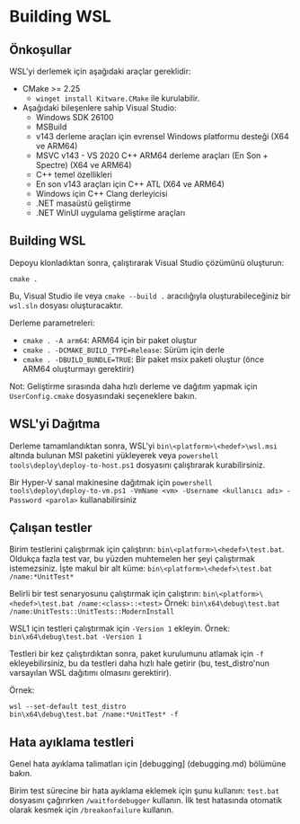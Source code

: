 # Building WSL

## Önkoşullar  

WSL'yi derlemek için aşağıdaki araçlar gereklidir: 

- CMake >= 2.25
    - `winget install Kitware.CMake` ile kurulabilir.
- Aşağıdaki bileşenlere sahip Visual Studio:
    - Windows SDK 26100
    - MSBuild
    - v143 derleme araçları için evrensel Windows platformu desteği (X64 ve ARM64)
    - MSVC v143 - VS 2020 C++ ARM64 derleme araçları (En Son + Spectre) (X64 ve ARM64)
    - C++ temel özellikleri
    - En son v143 araçları için C++ ATL (X64 ve ARM64)
    - Windows için C++ Clang derleyicisi
    - .NET masaüstü geliştirme
    - .NET WinUI uygulama geliştirme araçları
    
## Building WSL

Depoyu klonladıktan sonra, çalıştırarak Visual Studio çözümünü oluşturun:

```
cmake .
```

Bu, Visual Studio ile veya `cmake --build .` aracılığıyla oluşturabileceğiniz bir `wsl.sln` dosyası oluşturacaktır.

Derleme parametreleri:

- `cmake . -A arm64`: ARM64 için bir paket oluştur
- `cmake . -DCMAKE_BUILD_TYPE=Release`: Sürüm için derle
- `cmake . -DBUILD_BUNDLE=TRUE`: Bir paket msix paketi oluştur (önce ARM64 oluşturmayı gerektirir)

Not: Geliştirme sırasında daha hızlı derleme ve dağıtım yapmak için `UserConfig.cmake` dosyasındaki seçeneklere bakın.

## WSL'yi Dağıtma  

Derleme tamamlandıktan sonra, WSL'yi `bin\<platform>\<hedef>\wsl.msi` altında bulunan MSI paketini yükleyerek veya `powershell tools\deploy\deploy-to-host.ps1` dosyasını çalıştırarak kurabilirsiniz.

Bir Hyper-V sanal makinesine dağıtmak için `powershell tools\deploy\deploy-to-vm.ps1 -VmName <vm> -Username <kullanıcı adı> -Password <parola>` kullanabilirsiniz

## Çalışan testler

Birim testlerini çalıştırmak için çalıştırın: `bin\<platform>\<hedef>\test.bat`. Oldukça fazla test var, bu yüzden muhtemelen her şeyi çalıştırmak istemezsiniz. İşte makul bir alt küme:
`bin\<platform>\<hedef>\test.bat /name:*UnitTest*`

Belirli bir test senaryosunu çalıştırmak için çalıştırın:
`bin\<platform>\<hedef>\test.bat /name:<class>::<test>`
Örnek: `bin\x64\debug\test.bat /name:UnitTests::UnitTests::ModernInstall` 

WSL1 için testleri çalıştırmak için `-Version 1` ekleyin. 
Örnek: `bin\x64\debug\test.bat -Version 1` 


Testleri bir kez çalıştırdıktan sonra, paket kurulumunu atlamak için `-f` ekleyebilirsiniz, bu da testleri daha hızlı hale getirir (bu, test_distro'nun varsayılan WSL dağıtımı olmasını gerektirir).

Örnek:

```
wsl --set-default test_distro
bin\x64\debug\test.bat /name:*UnitTest* -f
```

## Hata ayıklama testleri

Genel hata ayıklama talimatları için [debugging] (debugging.md) bölümüne bakın.

Birim test sürecine bir hata ayıklama eklemek için şunu kullanın: `test.bat` dosyasını çağırırken  `/waitfordebugger` kullanın. 
İlk test hatasında otomatik olarak kesmek için `/breakonfailure` kullanın.